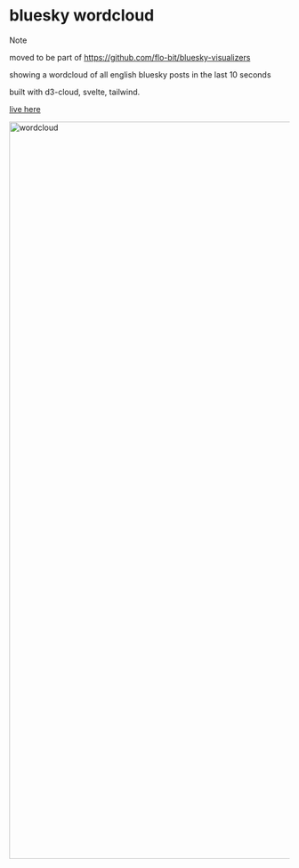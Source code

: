 # bluesky wordcloud

> [!NOTE]
> moved to be part of https://github.com/flo-bit/bluesky-visualizers

showing a wordcloud of all english bluesky posts in the last 10 seconds

built with d3-cloud, svelte, tailwind.

[live here](https://flo-bit.dev/bluesky-wordcloud/)

<img width="1325" alt="wordcloud" src="https://github.com/user-attachments/assets/92296478-56de-4cc8-adb4-40195fef5bcd">
